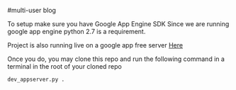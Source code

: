#multi-user blog

To setup make sure you have Google App Engine SDK
Since we are running google app engine python 2.7 is a requirement.

Project is also running live on a google app free server
<a href="https://multi-blog.appspot.com/"> Here </a>

Once you do, you may clone this repo and run the following command in a terminal in the root of your cloned repo
```
dev_appserver.py .
```